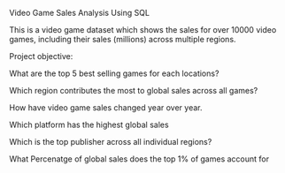 Video Game Sales Analysis Using SQL

This is a video game dataset which shows the sales for over 10000  video games, including their sales (millions) across multiple regions.

Project objective:

What are the top 5 best selling games for each locations?

Which region contributes the most to global sales across all games? 

How have video game sales changed year over year. 

Which platform has the highest global sales

Which is the top publisher across all individual regions?

What Percenatge of global sales does the top 1% of games account for
